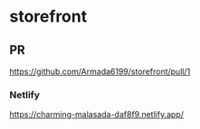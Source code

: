 # storefront

## PR

<https://github.com/Armada6199/storefront/pull/1>

### Netlify

<https://charming-malasada-daf8f9.netlify.app/>
